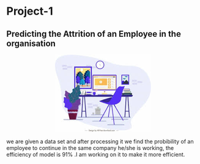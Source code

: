 # Project-1
<h2>Predicting the Attrition of an Employee in the organisation</h2>
<div align="center"><img src="company.jpg" alt=""></div>
<p>we are given a data set and after processing it we find the probibility of an employee to continue in the same company he/she is working, the efficiency of model is 91%
  .I am working on it to make it more efficient. 

